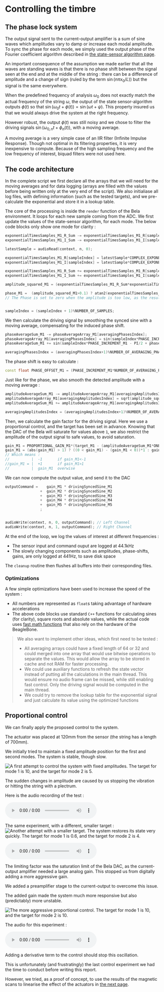 # Controlling the timbre

## The phase lock system

The output signal sent to the current-output amplifier is a sum of sine waves which amplitudes vary to damp or increase each modal amplitude. To sync the phase for each mode, we simply used the output phase of the Fourier coefficient algorithm described in [the state-sensor algorithm page](/state_sensor_algorithm).

An important consequence of the assumption we made earlier that all the waves are standing waves is that there is no phase shift between the signal seen at the end and at the middle of the string : there can be a difference of amplitude and a change of sign (ruled by the term $\sin(n\pi x_0/L)$)  but the signal is the same everywhere.

When the predefined frequency of analysis $\omega_0$ does not exactly match the actual frequency of the string $\omega$, the output of the state sensor-algorithm outputs $\phi(t)$  so that $\sin\left(\omega_0t + \phi(t)\right) = \sin(\omega t + \psi)$. This property insured us that we would always drive the system at the right frequency.

However robust, the output $\phi(t)$ was still noisy and we chose to filter the driving signals $\sin\left(\omega_{0,n}t + \phi_n(t)\right)$, with a moving average.

A moving average is a very simple case of an IIR filter (Infinite Impulse Response). Though not optimal in its filtering properties, it is very inexpensive to compute. Because of the high sampling frequency and the low frequency of interest, biquad filters were not used here.

## The code architecture

In the complete script we first declare all the arrays that we will need for the moving averages and for data logging (arrays are filled with the values before being written only at the very end of the script). We also initialiase all log files, with defining information (such as the tested targets), and we pre-calculate the exponential and store it in a lookup table.

The core of the processing is inside the `render` function of the Bela environment. It loops for each new sample coming from the ADC. We first update the values of the state-sensor algorithm, for each mode. The below code blocks only show one mode for clarity :

```cpp
exponentialTimesSamples_M1_R_Sum -= exponentialTimesSamples_M1_R[sampleIndex];
exponentialTimesSamples_M1_I_Sum -= exponentialTimesSamples_M1_I[sampleIndex];

latestSample = audioRead(context, n, 0);

exponentialTimesSamples_M1_R[sampleIndex] = latestSample*COMPLEX_EXPONENTIAL_TABLE_M1_R[sampleIndex];
exponentialTimesSamples_M1_I[sampleIndex] = latestSample*COMPLEX_EXPONENTIAL_TABLE_M1_I[sampleIndex];

exponentialTimesSamples_M1_R_Sum += exponentialTimesSamples_M1_R[sampleIndex];
exponentialTimesSamples_M1_I_Sum += exponentialTimesSamples_M1_I[sampleIndex];

amplitude_squared_M1 = (exponentialTimesSamples_M1_R_Sum*exponentialTimesSamples_M1_R_Sum + exponentialTimesSamples_M1_I_Sum*exponentialTimesSamples_M1_I_Sum)*ONE_OVER_NUMBER_OF_SAMPLES_SQUARED;

phase_M1 =  (amplitude_squared_M1>0.1) ? atan2(exponentialTimesSamples_M1_I_Sum,exponentialTimesSamples_M1_R_Sum) : 0;
// The Phase is set to zero when the amplitude is too low, as the result would be unpredictable


sampleIndex = (sampleIndex + 1)%NUMBER_OF_SAMPLES;
```



We then calculate the driving signal by smoothing the synced sine with a moving average, compensating for the induced phase shift.

```cpp
phaseAverageSum_M1 -= phaseAverageArray_M1[averagingPhasesIndex];
phaseAverageArray_M1[averagingPhasesIndex] = sin(sampleIndex*PHASE_INCREMENT_M1 - PI/2 + phase_M1);
phaseAverageSum_M1 += sin(sampleIndex*PHASE_INCREMENT_M1 - PI/2 + phase_M1 + PHASE_OFFSET_M1);

averagingPhasesIndex = (averagingPhasesIndex+1)%NUMBER_OF_AVERAGING_PHASES;
```

The phase shift is easy to calculate : 

```cpp
const float PHASE_OFFSET_M1 = (PHASE_INCREMENT_M1*NUMBER_OF_AVERAGING_PHASES)/2.0;
```





Just like for the phase, we also smooth the detected amplitude with a moving average : 

```cpp
amplitudeAverageSum_M1 -= amplitudeAverageArray_M1[averagingAmplitudesIndex];
amplitudeAverageArray_M1[averagingAmplitudesIndex] = sqrt(amplitude_squared_M1);
amplitudeAverageSum_M1 += amplitudeAverageArray_M1[averagingAmplitudesIndex];

averagingAmplitudesIndex = (averagingAmplitudesIndex+1)%NUMBER_OF_AVERAGING_AMPLITUDES;

```


Then, we calculate the gain factor for the driving signal. Here we use a proportional control, and the target has been set in advance. Knowing that the DAC of the Bela will saturate for values above `1`, we also restrict the amplitude of the output signal to safe values, to avoid saturation.

```cpp
gain_M1 = PROPORTIONAL_GAIN_M1*(target_M1 - (amplitudeAverageSum_M1*ONE_OVER_NUMBER_OF_AVERAGING_AMPLITUDES));
gain_M1 = (abs(gain_M1) > 1) ? ((0 < gain_M1) - (gain_M1 < 0))*1 : gain_M1;
// Which means :
//			|  -1 		if gain_M1<-1
//gain_M1 = |  +1 		if gain_M1>1
//			|  gain_M1 	overwise
```


We can now compute the output value, and send it to the DAC

```cpp
outputCommand =    gain_M1 * drivingSyncedSine_M1
  				+  gain_M2 * drivingSyncedSine_M2
  				+  gain_M3 * drivingSyncedSine_M3
  				+  gain_M4 * drivingSyncedSine_M4
  				+  gain_M5 * drivingSyncedSine_M5
  				;


audioWrite(context, n, 0, outputCommand); // Left Channel
audioWrite(context, n, 1, outputCommand); // Right Channel

```


At the end of the loop, we log the values of interest at different frequencies : 

- The sensor input and command ouput are logged at $44.1\text{kHz}$
- The slowly changing components such as amplitudes, phase-shifts, gains, are only logged at $441\text{Hz}$, to save disk space

The `cleanup` routine then flushes all buffers into their corresponding files.

### Optimizations

A few simple optimizations have been used to increase the speed of the system : 

- All numbers are represented as `float`s taking advantage of hardware accelerations
- The above code blocks use standard `C++` functions for calculating sines (for clarity), square roots and absolute values, while the actual code uses [fast math functions](https://github.com/BelaPlatform/Bela/wiki/Fast-math-functions ) that also rely on the hardware of the BeagleBone.

>  We also want to implement other ideas, which first need to be tested : 
>
>  - All averaging arrays could have a fixed length of 64 or 32 and could merged into one array that would use bitwise operations to separate the values. This would allow the array to be stored in cache and not RAM for faster processing.
>  - We could use auxiliary functions to refresh the state vector instead of putting all the calculations in the main thread. This would ensure no audio frame can be missed, while still enabling fast control. Only the driving signal would be computed in the main thread.
>  - We could try to remove the lookup table for the exponential signal and just calculate its value using the optimized functions

## Proportional control

We can finally apply the proposed control to the system.

The actuator was placed at 120mm from the sensor (the string has a length of 700mm).

We initially tried to maintain a fixed amplitude position for the first and second modes. The system is stable, though slow. 

![A first attempt to control the system with fixed amplitudes. The target for mode 1 is 10, and the target for mode 2 is 5.](../img/TAR_M1_10__TAR_M2_5.png)

The sudden changes in amplitude are caused by us stopping the vibration or hitting the string with a plectrum.

Here is the audio recording of the test : 

<audio controls><source src="media/SmoothedControl__TAR_M1_10__TAR_M2_5.ogg" type="audio/ogg"><source src="media/SmoothedControl__TAR_M1_10__TAR_M2_5.mp3" type="audio/mp3"></audio>

The same experiment, with a different, smaller target : ![Another attempt with a smaller target. The system restores its state very quickly. The target for mode 1 is 0.6, and the target for mode 2 is 4.](../img/SmoothedControl__TAR_M1_0.6__TAR_M2_4.png)

<audio controls><source src="media/SmoothedControl__TAR_M1_0.6__TAR_M2_4.ogg" type="audio/ogg"><source src="media/SmoothedControl__TAR_M1_0.6__TAR_M2_4.mp3" type="audio/mp3"></audio>



The limiting factor was the saturation limit of the Bela DAC, as the current-output amplifier needed a large analog gain. This stopped us from digitally adding a more aggressive gain.

We added a preamplifier stage to the current-output to overcome this issue.

The added gain made the system much more responsive but also (predictably) more unstable.

![The more aggressive proportional control. The target for mode 1 is 10, and the target for mode 2 is 10.](../img/SmoothedControl__TAR_M1_10__TAR_M2_10_new.png)

The audio for this experiment : 

<audio controls><source src="media/SmoothedControl__TAR_M1_10__TAR_M2_10_new.ogg" type="audio/ogg"><source src="media/SmoothedControl__TAR_M1_10__TAR_M2_10_new.mp3" type="audio/mp3"></audio>

Adding a derivative term to the control should stop this oscillation.

This is unfortunately (and frustratingly) the last control experiment we had the time to conduct before writing this report.



However, we tried, as a proof of concept, to use the results of the magnetic scans to linearise the effect of the actuators in [the next page](/linearising).